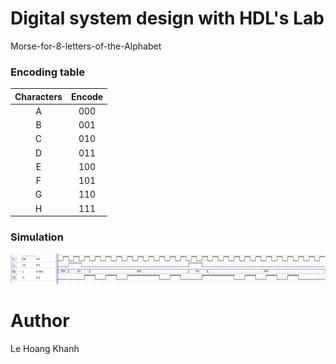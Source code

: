 # Digital system design with HDL's Lab 
Morse-for-8-letters-of-the-Alphabet

### Encoding table
| Characters | Encode |
| :---------:|:------:|
| A          | 000 |    
| B          | 001 |
| C          | 010 |
| D          | 011 |
| E          | 100 |
| F          | 101 |
| G          | 110 |
| H          | 111 |

### Simulation
![This is an image](images/Screenshot01.png)

# Author 
Le Hoang Khanh

